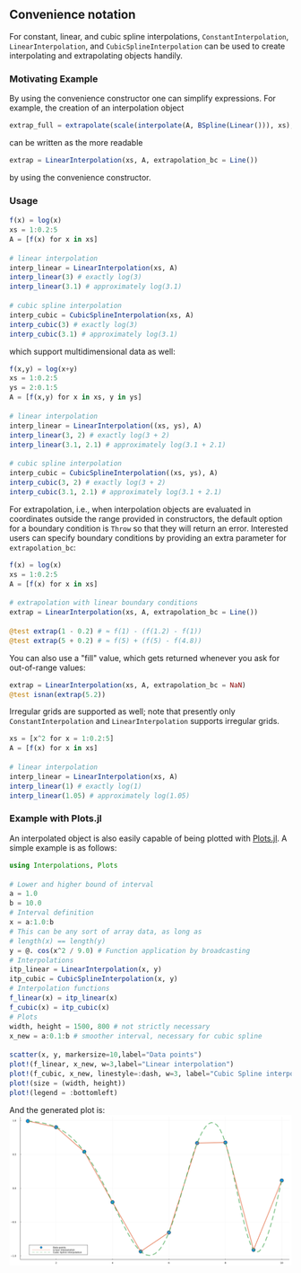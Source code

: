 
## Convenience notation

For constant, linear, and cubic spline interpolations, `ConstantInterpolation`, `LinearInterpolation`, and `CubicSplineInterpolation`
can be used to create interpolating and extrapolating objects handily.

### Motivating Example
By using the convenience constructor one can simplify expressions. For example, the creation of an interpolation object
```julia
extrap_full = extrapolate(scale(interpolate(A, BSpline(Linear())), xs), Line())
```
can be written as the more readable
```julia
extrap = LinearInterpolation(xs, A, extrapolation_bc = Line())
```
 by using the convenience constructor.

 ### Usage

```julia
f(x) = log(x)
xs = 1:0.2:5
A = [f(x) for x in xs]

# linear interpolation
interp_linear = LinearInterpolation(xs, A)
interp_linear(3) # exactly log(3)
interp_linear(3.1) # approximately log(3.1)

# cubic spline interpolation
interp_cubic = CubicSplineInterpolation(xs, A)
interp_cubic(3) # exactly log(3)
interp_cubic(3.1) # approximately log(3.1)
```
which support multidimensional data as well:
```julia
f(x,y) = log(x+y)
xs = 1:0.2:5
ys = 2:0.1:5
A = [f(x,y) for x in xs, y in ys]

# linear interpolation
interp_linear = LinearInterpolation((xs, ys), A)
interp_linear(3, 2) # exactly log(3 + 2)
interp_linear(3.1, 2.1) # approximately log(3.1 + 2.1)

# cubic spline interpolation
interp_cubic = CubicSplineInterpolation((xs, ys), A)
interp_cubic(3, 2) # exactly log(3 + 2)
interp_cubic(3.1, 2.1) # approximately log(3.1 + 2.1)
```
For extrapolation, i.e., when interpolation objects are evaluated in coordinates outside the range provided in constructors, the default option for a boundary condition is `Throw` so that they will return an error.
Interested users can specify boundary conditions by providing an extra parameter for `extrapolation_bc`:
```julia
f(x) = log(x)
xs = 1:0.2:5
A = [f(x) for x in xs]

# extrapolation with linear boundary conditions
extrap = LinearInterpolation(xs, A, extrapolation_bc = Line())

@test extrap(1 - 0.2) # ≈ f(1) - (f(1.2) - f(1))
@test extrap(5 + 0.2) # ≈ f(5) + (f(5) - f(4.8))
```
You can also use a "fill" value, which gets returned whenever you ask for out-of-range values:

```julia
extrap = LinearInterpolation(xs, A, extrapolation_bc = NaN)
@test isnan(extrap(5.2))
```

Irregular grids are supported as well; note that presently only `ConstantInterpolation` and `LinearInterpolation` supports irregular grids.
```julia
xs = [x^2 for x = 1:0.2:5]
A = [f(x) for x in xs]

# linear interpolation
interp_linear = LinearInterpolation(xs, A)
interp_linear(1) # exactly log(1)
interp_linear(1.05) # approximately log(1.05)
```

### Example with Plots.jl

An interpolated object is also easily capable of being plotted with [Plots.jl](https://github.com/JuliaPlots/Plots.jl). A simple example is as follows:

```julia
using Interpolations, Plots

# Lower and higher bound of interval
a = 1.0
b = 10.0
# Interval definition
x = a:1.0:b
# This can be any sort of array data, as long as
# length(x) == length(y)
y = @. cos(x^2 / 9.0) # Function application by broadcasting
# Interpolations
itp_linear = LinearInterpolation(x, y)
itp_cubic = CubicSplineInterpolation(x, y)
# Interpolation functions
f_linear(x) = itp_linear(x)
f_cubic(x) = itp_cubic(x)
# Plots
width, height = 1500, 800 # not strictly necessary
x_new = a:0.1:b # smoother interval, necessary for cubic spline

scatter(x, y, markersize=10,label="Data points")
plot!(f_linear, x_new, w=3,label="Linear interpolation")
plot!(f_cubic, x_new, linestyle=:dash, w=3, label="Cubic Spline interpolation")
plot!(size = (width, height))
plot!(legend = :bottomleft)
```

And the generated plot is:
![interpolation plot example](assets/plotsjl_interpolation_example.png)
